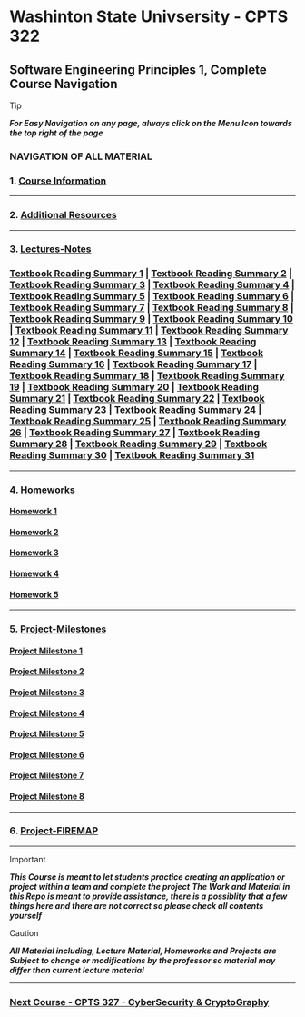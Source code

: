 # Washinton State Univsersity - CPTS 322

## Software Engineering Principles 1, Complete Course Navigation

> [!TIP]
> ***For Easy Navigation on any page, always click on the Menu Icon towards the top right of the page***

### NAVIGATION OF ALL MATERIAL 

### 1. [Course Information](https://github.com/MarkShinozaki/CPTS322-SoftwareEngineeringPrinciples1/tree/Course-Information)

---
### 2. [Additional Resources](https://github.com/MarkShinozaki/CPTS322-SoftwareEngineeringPrinciples1/blob/Resources/README.md)

---

### 3. [Lectures-Notes](https://github.com/MarkShinozaki/CPTS322-SoftwareEngineeringPrinciples1/blob/Lecture-Notes/README.md)

### [Textbook Reading Summary 1](https://github.com/MarkShinozaki/CPTS322-SoftwareEngineeringPrinciples1/blob/Lecture-Notes/TextbookReadingSummary1.pdf) | [Textbook Reading Summary 2](https://github.com/MarkShinozaki/CPTS322-SoftwareEngineeringPrinciples1/blob/Lecture-Notes/TextbookReadingSummary2.pdf) | [Textbook Reading Summary 3](https://github.com/MarkShinozaki/CPTS322-SoftwareEngineeringPrinciples1/blob/Lecture-Notes/TextbookReadingSummary3.pdf) | [Textbook Reading Summary 4](https://github.com/MarkShinozaki/CPTS322-SoftwareEngineeringPrinciples1/blob/Lecture-Notes/TextbookReadingSummary4.pdf) | [Textbook Reading Summary 5](https://github.com/MarkShinozaki/CPTS322-SoftwareEngineeringPrinciples1/blob/Lecture-Notes/TextbookReadingSummary5.pdf) | [Textbook Reading Summary 6](https://github.com/MarkShinozaki/CPTS322-SoftwareEngineeringPrinciples1/blob/Lecture-Notes/TextbookReadingSummary6.pdf) | [Textbook Reading Summary 7](https://github.com/MarkShinozaki/CPTS322-SoftwareEngineeringPrinciples1/blob/Lecture-Notes/TextbookReadingSummary7.pdf) | [Textbook Reading Summary 8](https://github.com/MarkShinozaki/CPTS322-SoftwareEngineeringPrinciples1/blob/Lecture-Notes/TextbookReadingSummary8.pdf) | [Textbook Reading Summary 9](https://github.com/MarkShinozaki/CPTS322-SoftwareEngineeringPrinciples1/blob/Lecture-Notes/TextbookReadingSummary9.pdf) | [Textbook Reading Summary 10](https://github.com/MarkShinozaki/CPTS322-SoftwareEngineeringPrinciples1/blob/Lecture-Notes/TextbookReadingSummary10.pdf) | [Textbook Reading Summary 11](https://github.com/MarkShinozaki/CPTS322-SoftwareEngineeringPrinciples1/blob/Lecture-Notes/TextbookReadingSummary11.pdf) | [Textbook Reading Summary 12](https://github.com/MarkShinozaki/CPTS322-SoftwareEngineeringPrinciples1/blob/Lecture-Notes/TextbookReadingSummary12.pdf) | [Textbook Reading Summary 13](https://github.com/MarkShinozaki/CPTS322-SoftwareEngineeringPrinciples1/blob/Lecture-Notes/TextbookReadingSummary13.pdf) | [Textbook Reading Summary 14](https://github.com/MarkShinozaki/CPTS322-SoftwareEngineeringPrinciples1/blob/Lecture-Notes/TextbookReadingSummary14.pdf) | [Textbook Reading Summary 15](https://github.com/MarkShinozaki/CPTS322-SoftwareEngineeringPrinciples1/blob/Lecture-Notes/TextbookReadingSummary15.pdf) | [Textbook Reading Summary 16](https://github.com/MarkShinozaki/CPTS322-SoftwareEngineeringPrinciples1/blob/Lecture-Notes/TextbookReadingSummary16.pdf) | [Textbook Reading Summary 17](https://github.com/MarkShinozaki/CPTS322-SoftwareEngineeringPrinciples1/blob/Lecture-Notes/TextbookReadingSummary17.pdf) | [Textbook Reading Summary 18](https://github.com/MarkShinozaki/CPTS322-SoftwareEngineeringPrinciples1/blob/Lecture-Notes/TextbookReadingSummary18.pdf) | [Textbook Reading Summary 19](https://github.com/MarkShinozaki/CPTS322-SoftwareEngineeringPrinciples1/blob/Lecture-Notes/TextbookReadingSummary19.pdf) | [Textbook Reading Summary 20](https://github.com/MarkShinozaki/CPTS322-SoftwareEngineeringPrinciples1/blob/Lecture-Notes/TextbookReadingSummary20.pdf) | [Textbook Reading Summary 21](https://github.com/MarkShinozaki/CPTS322-SoftwareEngineeringPrinciples1/blob/Lecture-Notes/TextbookReadingSummary21.pdf) | [Textbook Reading Summary 22](https://github.com/MarkShinozaki/CPTS322-SoftwareEngineeringPrinciples1/blob/Lecture-Notes/TextbookReadingSummary22.pdf) | [Textbook Reading Summary 23](https://github.com/MarkShinozaki/CPTS322-SoftwareEngineeringPrinciples1/blob/Lecture-Notes/TextbookReadingSummary23.pdf) | [Textbook Reading Summary 24](https://github.com/MarkShinozaki/CPTS322-SoftwareEngineeringPrinciples1/blob/Lecture-Notes/TextbookReadingSummary24.pdf) | [Textbook Reading Summary 25](https://github.com/MarkShinozaki/CPTS322-SoftwareEngineeringPrinciples1/blob/Lecture-Notes/TextbookReadingSummary25.pdf) | [Textbook Reading Summary 26](https://github.com/MarkShinozaki/CPTS322-SoftwareEngineeringPrinciples1/blob/Lecture-Notes/TextbookReadingSummary26.pdf) | [Textbook Reading Summary 27](https://github.com/MarkShinozaki/CPTS322-SoftwareEngineeringPrinciples1/blob/Lecture-Notes/TextbookReadingSummary27.pdf) | [Textbook Reading Summary 28](https://github.com/MarkShinozaki/CPTS322-SoftwareEngineeringPrinciples1/blob/Lecture-Notes/TextbookReadingSummary28.pdf) | [Textbook Reading Summary 29](https://github.com/MarkShinozaki/CPTS322-SoftwareEngineeringPrinciples1/blob/Lecture-Notes/TextbookReadingSummary29.pdf) | [Textbook Reading Summary 30](https://github.com/MarkShinozaki/CPTS322-SoftwareEngineeringPrinciples1/blob/Lecture-Notes/TextbookReadingSummary30.pdf) | [Textbook Reading Summary 31](https://github.com/MarkShinozaki/CPTS322-SoftwareEngineeringPrinciples1/blob/Lecture-Notes/TextbookReadingSummary31.pdf)


---

### 4. [Homeworks](https://github.com/MarkShinozaki/CPTS322-SoftwareEngineeringPrinciples1/blob/Homeworks/README.md)


#### [Homework 1](https://github.com/MarkShinozaki/CPTS322-SoftwareEngineeringPrinciples1/tree/Homeworks/Homework1)

#### [Homework 2](https://github.com/MarkShinozaki/CPTS322-SoftwareEngineeringPrinciples1/tree/Homeworks/Homework2)

#### [Homework 3](https://github.com/MarkShinozaki/CPTS322-SoftwareEngineeringPrinciples1/tree/Homeworks/Homework3)

#### [Homework 4](https://github.com/MarkShinozaki/CPTS322-SoftwareEngineeringPrinciples1/tree/Homeworks/Homework4)

#### [Homework 5](https://github.com/MarkShinozaki/CPTS322-SoftwareEngineeringPrinciples1/tree/Homeworks/Homework5)


---

### 5. [Project-Milestones](https://github.com/MarkShinozaki/CPTS322-SoftwareEngineeringPrinciples1/blob/Project-Milestones/README.md)

#### [Project Milestone 1](https://github.com/MarkShinozaki/CPTS322-SoftwareEngineeringPrinciples1/tree/Project-Milestones/Project%20Milestone%201)

#### [Project Milestone 2](https://github.com/MarkShinozaki/CPTS322-SoftwareEngineeringPrinciples1/tree/Project-Milestones/Project%20Milestone%202)

#### [Project Milestone 3](https://github.com/MarkShinozaki/CPTS322-SoftwareEngineeringPrinciples1/tree/Project-Milestones/Project%20Milestone%203)

#### [Project Milestone 4](https://github.com/MarkShinozaki/CPTS322-SoftwareEngineeringPrinciples1/tree/Project-Milestones/Project%20Milestone%204)

#### [Project Milestone 5](https://github.com/MarkShinozaki/CPTS322-SoftwareEngineeringPrinciples1/tree/Project-Milestones/Project%20Milestone%205)

#### [Project Milestone 6](https://github.com/MarkShinozaki/CPTS322-SoftwareEngineeringPrinciples1/tree/Project-Milestones/Project%20Milestone%206)

#### [Project Milestone 7](https://github.com/MarkShinozaki/CPTS322-SoftwareEngineeringPrinciples1/tree/Project-Milestones/Project%20Milestone%207)

#### [Project Milestone 8](https://github.com/MarkShinozaki/CPTS322-SoftwareEngineeringPrinciples1/tree/Project-Milestones/Project%20Milestone%207)

---

### 6. [Project-FIREMAP](https://github.com/MarkShinozaki/CPTS322-SoftwareEngineeringPrinciples1/blob/Project-FIREMAP/README.md)




--- 

> [!IMPORTANT]
> ***This Course is meant to let students practice creating an application or project within a team and complete the project***
> ***The Work and Material in this Repo is meant to provide assistance, there is a possiblity that a few things here and there are not correct so please check all contents yourself***

> [!CAUTION]
> ***All Material including, Lecture Material, Homeworks and Projects are Subject to change or modifications by the professor so material may differ than current lecture material***

---

### [Next Course - CPTS 327 - CyberSecurity & CryptoGraphy](https://github.com/MarkShinozaki/CPTS327-CyberSecurity-CryptoGraphy)
